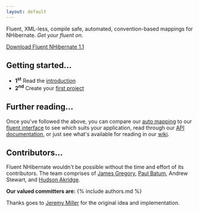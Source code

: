 ```yaml
---
layout: default
---
```

    
<p class="intro">
  <span class="l1">Fluent, XML-less, compile safe, automated,</span>
  <span class="l2">convention-based mappings for NHibernate.</span>
  <em>Get your fluent on.</em>
</p>

<p class="mainDownload"><a title="Download the latest Fluent NHibernate release (version 1.1)" href="/downloads/releases/fluentnhibernate-1.1.zip" onclick="javascript:pageTracker._trackEvent('Downloads', 'Release', '/downloads/releases/1.1');"><span>Download</span> Fluent NHibernate 1.1</a></p>
    
## Getting started...
<ul id="getting-started">
  <li><strong>1<sup>st</sup></strong> Read the <a href="http://wiki.fluentnhibernate.org/Getting_started">introduction</a></li>
  <li><strong>2<sup>nd</sup></strong> Create your <a href="http://wiki.fluentnhibernate.org/Getting_started#Your_first_project">first project</a></li>
</ul>
    
## Further reading...
Once you've followed the above, you can compare our [auto mapping](http://wiki.fluentnhibernate.org/Auto_mapping) to our
[fluent interface](http://wiki.fluentnhibernate.org/Fluent_mapping) to see which suits your application, read through our
[API documentation](http://fluentnhibernate.org/api/index.htm), or just see what's available for reading in our
[wiki](http://wiki.fluentnhibernate.org).
    
## Contributors...
Fluent NHibernate wouldn't be possible without the time and effort of its contributors. The team comprises of [James Gregory](http://jagregory.com), [Paul Batum](http://www.paulbatum.com/), Andrew Stewart, and [Hudson Akridge](http://www.bestguesstheory.com/).
    
<p class="thanks"><strong>Our valued committers are:</strong> {% include authors.md %}</p>
 
Thanks goes to [Jeremy Miller](http://codebetter.com/blogs/jeremy.miller/) for the original idea and implementation.
